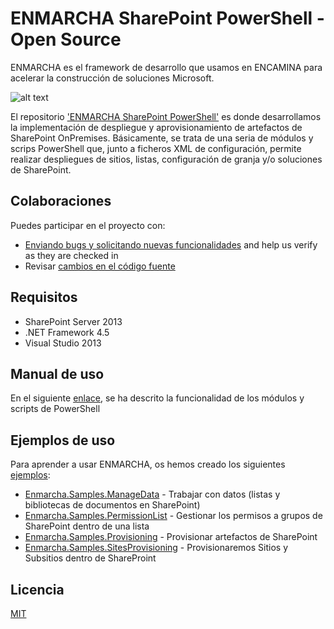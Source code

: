 # ENMARCHA SharePoint PowerShell - Open Source

ENMARCHA es el framework de desarrollo que usamos en ENCAMINA para acelerar la construcción de soluciones Microsoft. 

![alt text](https://encaminastorage.blob.core.windows.net/images/enmarcha-270.png "Logo Enmarcha")

El repositorio ['ENMARCHA SharePoint PowerShell'](https://github.com/encamina/enmarcha-sharepoint-powershell) es donde desarrollamos la implementación de despliegue y aprovisionamiento de artefactos de SharePoint OnPremises. 
Básicamente, se trata de una seria de módulos y scrips PowerShell que, junto a ficheros XML de configuración, permite realizar despliegues de sitios, listas, configuración de granja y/o soluciones de SharePoint. 

## Colaboraciones
Puedes participar en el proyecto con:

* [Enviando bugs y solicitando nuevas funcionalidades](https://github.com/encamina/enmarcha-sharepoint-powershell/issues) and help us verify as they are checked in
* Revisar [cambios en el código fuente](https://github.com/encamina/enmarcha-sharepoint-powershell/pulls)

## Requisitos
* SharePoint Server 2013
* .NET Framework 4.5
* Visual Studio 2013

## Manual de uso
En el siguiente [enlace](https://github.com/encamina/enmarcha-sharepoint-powershell/pulls), se ha descrito la funcionalidad de los módulos y scripts de PowerShell

## Ejemplos de uso
Para aprender a usar ENMARCHA, os hemos creado los siguientes [ejemplos](https://github.com/Encamina/Enmarcha-SharePoint/tree/master/Samples):

* [Enmarcha.Samples.ManageData](https://github.com/Encamina/Enmarcha-SharePoint/tree/master/Samples/Enmarcha.Samples.ManageData) - Trabajar con datos (listas y bibliotecas de documentos en SharePoint)
* [Enmarcha.Samples.PermissionList](https://github.com/Encamina/Enmarcha-SharePoint/tree/master/Samples/Enmarcha.Samples.PermissionList) - Gestionar los permisos a grupos de SharePoint dentro de una lista
* [Enmarcha.Samples.Provisioning](https://github.com/Encamina/Enmarcha-SharePoint/tree/master/Samples/Enmarcha.Samples.Provisioning) - Provisionar artefactos de SharePoint
* [Enmarcha.Samples.SitesProvisioning](https://github.com/Encamina/Enmarcha-SharePoint/tree/master/Samples/Enmarcha.Samples.SiteProvisioning) - Provisionaremos Sitios y Subsitios dentro de ShareProint

## Licencia
[MIT](LICENSE.txt)

